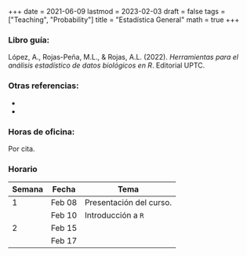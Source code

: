 +++
date      = 2021-06-09
lastmod   = 2023-02-03
draft     = false
tags      = ["Teaching", "Probability"]
title     = "Estadística General"
math      = true
+++

### Libro guía:

López, A., Rojas-Peña, M.L., & Rojas, A.L. (2022). *Herramientas para el análisis estadístico de datos biológicos en R*. Editorial UPTC.

### Otras referencias:

+ 
+ 

### Horas de oficina: 

Por cita.

### Horario

Semana | Fecha | Tema |
---| ---| --- |
1  | Feb 08 | Presentación del curso. |
&nbsp; | Feb 10 | Introducción a `R`  |
2  | Feb 15 | &nbsp;  |
&nbsp; | Feb 17 | &nbsp; |

<!--
8  | Oct 19 |  <font color="green">Sesión de preguntas</font>  |
&nbsp; | Oct 21 | <font color="red">Examen II</font> |
9 | Oct 26 | Solución Examen II |
&nbsp; | Oct 28 | Semana de la investigación |
10 | Nov 02 | Análisis exploratorio de datos |
&nbsp; | Nov 04 | Capacitación jurado de votación |
11 | Nov 09 | Análisis exploratorio de datos, continuación |
&nbsp; | Nov 11 | Análisis exploratorio de datos, continuación |
12 | Nov 16 | <font color="green">Sesión de preguntas</font> |
&nbsp; | Nov 18 | <font color="red">Examen III</font> |
13 | Nov 23 | |
&nbsp; | Nov 25 |  |



### Código Noviembre 2

```{r}
library(tidyverse)
library(knitr)
library(wooldridge)
library(kableExtra)

data('ceosal1')

```

### Código Septiembre 9

```{r}

## Si ya está instalada  la librería tidyverse:
# install.packages(c("wooldridge","knitr","kableExtra"))

## De otro modo:
# install.packages(c("wooldridge","knitr","kableExtra","tidyverse"))


library(tidyverse)
library(knitr)
library(wooldridge)
library(kableExtra)

data(alcohol)

alcohol$abuse = factor(alcohol$abuse, labels = c("No alcohólico","Alcohólico"))


#  Tabla de frecuencias abuso de alcohol
table(alcohol$abuse)


# Diagrama de barras

ggplot(alcohol, aes(x= abuse)) +
  geom_bar() +
  labs(x="Abuso de alcohol", y="Frecuencia")


#  Tabla de frecuencias relativas abuso de alcohol
prop.table(table(alcohol$abuse))

tAlcohol = round(prop.table(table(alcohol$abuse)),3)


## Tabla de contingencia abuso de alcohol vs padre alcohólico

AlcPadre = table(alcohol$fathalc, alcohol$abuse)

# Impresión en pantalla con diferentes formatos

kable(AlcPadre, "pipe")

prop.table(AlcPadre) %>%
  kable("html", col.names = c("No", "Sí"), digits = 2) %>%
  kable_styling("striped", full_width = F) %>%
  add_header_above(c("","Abusa del alcohol"=2))


## Diagrama de barras agrupadas


AlcPadre = alcohol %>%
  group_by(fathalc,abuse) %>%
  summarize(f = n()/9822)


AlcPadre = alcohol %>%
  group_by(fathalc,abuse) %>%
  summarize(f = n()) %>%
  group_by(fathalc) %>%
  summarize(abuse, p = f/sum(f))



ggplot(AlcPadre, aes(x = factor(fathalc, labels = c("No","Sí")), y = p, fill= abuse)) +
  geom_bar(stat = "identity", position = "dodge2") +
  labs(x="Padre alcohólico", y="Frecuencia", fill = "Abuso de alcohol")


ggplot(AlcPadre, aes(x = factor(fathalc, labels = c("No","Sí")), y = p, fill= abuse)) +
  geom_bar(stat = "identity", position = "dodge2") +
  labs(x="Padre alcohólico", y="Frecuencia", fill = "Abuso de alcohol") +
  theme(legend.position = "bottom")
  
ggplot(AlcPadre, aes(x = factor(fathalc, labels = c("No","Sí")), y = p, fill= abuse)) +
  geom_bar(stat = "identity", position = "dodge2") + 
  scale_fill_manual(values=c("#003399", "#336600")) +
  labs(x="Padre alcohólico", y="Frecuencia", fill = "Abuso de alcohol") +
  theme(legend.position = "bottom")
  
```

### Código Septiembre 2

```{r}
# install.packages("readxl")
# install.packages("tidyverse")

library(readxl)
library(tidyverse)

# Lectura de la base de datos
Can  = read_excel('CanEmpNov20.xlsx',1)

# Cálculo de la proporción de desempleados por provincia
Can = Can %>% mutate(PorcDesempleado = Unemployed/Population)

# Cálculo de la población total y total de desempleados
Can %>% summarise(Pob = sum(Population), Desempleo = sum(Unemployed))

# Proporción de desempleados
1735100/31275600
```



<font color="red">Sesión de preguntas</font> 

### Libro guía:

Pishro-Nik, H. (2014) *Introduction to Probability, Statistics, and Random Processes*. Kappa Research, LLC. <br>
Disponible *online* en la dirección: https://www.probabilitycourse.com

### Otras referencias:

+ Bertsekas, D. P. y Tsitsklis, J. N. (2002). *Introduction to Probability*. Athena Scientific.
+ Blanco, L. (2008). *Probabilidad*. Editorial UNAL.
+ Ross, S. M. (2014). *Introduction to Probability Models*. Academic press.

### Contenidos mínimos

+ **Unidad 1. Espacios muestrales y probabilidad.** Axiomas de probabilidad. Probabilidad condicional, teorema de la probabilidad total. Independencia. Conteo.
+ **Unidad 2. Variables aleatorias discretas.** Funciones de masa de probabilidad.  Valor esperado. 
+ **Unidad 3. Variables aleatorias continuas.** Funciones de densidad. Funciones de variables aleatorias. Funciones conjuntas. Sumas de variables aleatorias.
+ **Unidad 4. Convergencia**
+ **Unidad 5. Análisis Exploratorio de Datos**

### Evaluación

Para el primer 50 se hará un examen con un peso del 50% y dos talleres con un peso del 40%. Para el segundo 50 se harán dos exámenes con un peso del 90%. El examen con mejor nota valdrá 50% y el otro 40%.

El 10% restante corresponde a participación. Esta participación será evaluada de dos formas. La primera correponde a la participación haciendo preguntas y contestando preguntas durante la clase. La segunda corresponde a un trabajo que hará cada estudiante individualmente el lunes anterior a cada examen. Este trabajo consiste en crear una pregunta de selección múltiple del material a evaluar en el examen. Toda las entregas deben hacerse a tiempo, ya que no se aceptará material después de la hora de entrega establecida. Además, se debe entregar un archivo en formato markdown. **NO** se aceptan archivos en ningún otro formato.

### Enlace encuentros sincrónicos

meet.google.com/int-sgza-foi


### Horas de oficina: 

Por cita.
-->
